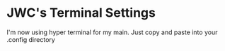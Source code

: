 # JWC's Terminal Settings

I'm now using hyper terminal for my main.
Just copy and paste into your .config directory
